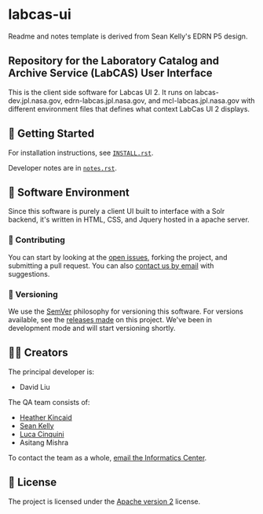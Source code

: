 # labcas-ui

Readme and notes template is derived from Sean Kelly's EDRN P5 design.

## Repository for the Laboratory Catalog and Archive Service (LabCAS) User Interface

This is the client side software for Labcas UI 2. It runs on labcas-dev.jpl.nasa.gov, edrn-labcas.jpl.nasa.gov, and mcl-labcas.jpl.nasa.gov with different environment files that defines what context LabCas UI 2 displays.

## 🚗 Getting Started

For installation instructions, see [`INSTALL.rst`](INSTALL.rst).

Developer notes are in [`notes.rst`](notes.rst).

## 📀 Software Environment

Since this software is purely a client UI built to interface with a Solr backend, it's written in HTML, CSS, and Jquery hosted in a apache server.


### 👥 Contributing

You can start by looking at the [open issues](https://github.com/EDRN/labcas-ui/issues), forking the project, and submitting a pull request. You can also [contact us by email](mailto:ic-portal@jpl.nasa.gov) with suggestions.


### 🔢 Versioning

We use the [SemVer](https://semver.org/) philosophy for versioning this software. For versions available, see the [releases made](https://github.com/EDRN/labcas-ui/releases) on this project. We've been in development mode and will start versioning shortly.


## 👩‍🎨 Creators

The principal developer is:

- David Liu

The QA team consists of:

- [Heather Kincaid](https://github.com/hoodriverheather)
- [Sean Kelly](https://github.com/nutjob4life)
- [Luca Cinquini](https://github.com/LucaCinquini)
- Asitang Mishra

To contact the team as a whole, [email the Informatics Center](mailto:ic-portal@jpl.nasa.gov).


## 📃 License

The project is licensed under the [Apache version 2](LICENSE.txt) license.
